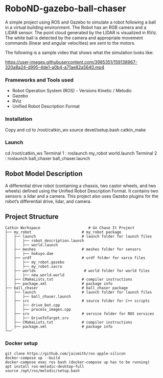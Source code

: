# RoboND-gazebo-ball-chaser
A simple project using ROS and Gazebo to simulate a robot following a ball in a virtual building environment. The Robot has an RGB camera and a LIDAR sensor. The point cloud generated by the LIDAR is visualized in RViz. The white ball is detected by the camera and appropriate movement commands (linear and angular velocities) are sent to the motors.

The following is a sample video that shows what the simulation looks like:

https://user-images.githubusercontent.com/3985351/159138967-320a8a24-d995-4de1-a0b4-a71ae82a5640.mp4


### Frameworks and Tools used
 - Robot Operation System (ROS) - Versions Kinetic / Melodic
 - Gazebo
 - RViz
 - Unified Robot Description Format

### Installation
Copy and cd to /root/catkin_ws
source devel/setup.bash
catkin_make

### Launch
cd /root/catkin_ws
Terminal 1 : roslaunch my_robot world.launch
Terminal 2 : roslaunch ball_chaser ball_chaser.launch

## Robot Model Description
A differential drive robot (containing a chassis, two castor wheels, and two wheels) defined using the Unified Robot Description Format. It contains two sensors: a lidar and a camera. This project also uses Gazebo plugins for the robot’s differential drive, lidar, and camera. 

## Project Structure
    Catkin Workspace                      # Go Chase It Project
    ├── my_robot                       # my_robot package                   
    │   ├── launch                     # launch folder for launch files   
    │   │   ├── robot_description.launch
    │   │   ├── world.launch
    │   ├── meshes                     # meshes folder for sensors
    │   │   ├── hokuyo.dae
    │   ├── urdf                       # urdf folder for xarco files
    │   │   ├── my_robot.gazebo
    │   │   ├── my_robot.xacro
    │   ├── worlds                      # world folder for world files
    │   │   ├── new_world.world
    │   ├── CMakeLists.txt             # compiler instructions
    │   ├── package.xml                # package info
    ├── ball_chaser                    # ball_chaser package                   
    │   ├── launch                     # launch folder for launch files   
    │   │   ├── ball_chaser.launch
    │   ├── src                        # source folder for C++ scripts
    │   │   ├── drive_bot.cpp
    │   │   ├── process_images.cpp
    │   ├── srv                        # service folder for ROS services
    │   │   ├── DriveToTarget.srv
    │   ├── CMakeLists.txt             # compiler instructions
    │   ├── package.xml                # package info                  
    └──`                              
    
    
### Docker setup
    git clone https://github.com/jaismith/ros-apple-silicon
    docker-compose up --build
    docker-compose exec ros bash (docker-compose up has to be running)
    apt install ros-melodic-desktop-full
    source /opt/ros/melodic/setup.bash
